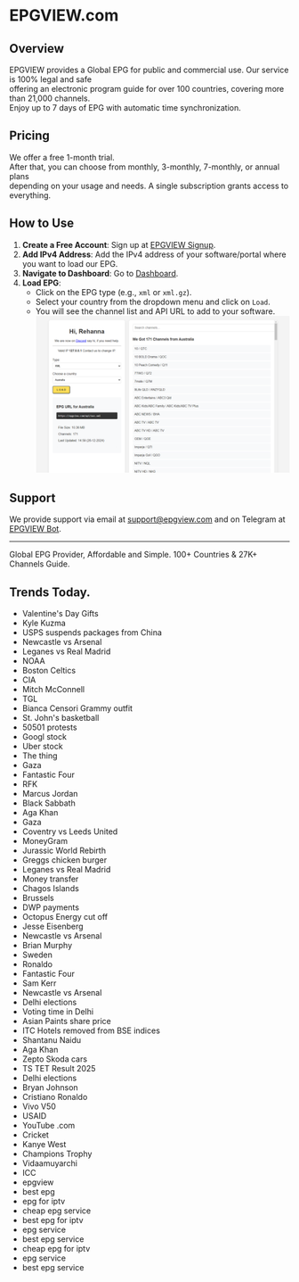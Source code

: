 # EPGVIEW.com



## Overview
EPGVIEW provides a Global EPG for public and commercial use. Our service is 100% legal and safe\
offering an electronic program guide for over 100 countries, covering more than 21,000 channels.\
Enjoy up to 7 days of EPG with automatic time synchronization.

## Pricing
We offer a free 1-month trial. \
After that, you can choose from monthly, 3-monthly, 7-monthly, or annual plans \
depending on your usage and needs. A single subscription grants access to everything.

## How to Use
1. **Create a Free Account**: Sign up at [EPGVIEW Signup](https://epgview.com/signup.php).
2. **Add IPv4 Address**: Add the IPv4 address of your software/portal where you want to load our EPG.
3. **Navigate to Dashboard**: Go to [Dashboard](https://epgview.com/dashboard.php).
4. **Load EPG**:
   - Click on the EPG type (e.g., `xml` or `xml.gz`).
   - Select your country from the dropdown menu and click on `Load`.
   - You will see the channel list and API URL to add to your software.
![EPGVIEW](img/dashboard.png)
## Support
We provide support via email at [support@epgview.com](mailto:support@epgview.com) and on Telegram at [EPGVIEW Bot](https://t.me/epgview_bot).

---

Global EPG Provider, Affordable and Simple. 100+ Countries & 27K+ Channels Guide.

## Trends Today.

- Valentine's Day Gifts
- Kyle Kuzma
- USPS suspends packages from China
- Newcastle vs Arsenal
- Leganes vs Real Madrid
- NOAA
- Boston Celtics
- CIA
- Mitch McConnell
- TGL
- Bianca Censori Grammy outfit
- St. John's basketball
- 50501 protests
- Googl stock
- Uber stock
- The thing
- Gaza
- Fantastic Four
- RFK
- Marcus Jordan
- Black Sabbath
- Aga Khan
- Gaza
- Coventry vs Leeds United
- MoneyGram
- Jurassic World Rebirth
- Greggs chicken burger
- Leganes vs Real Madrid
- Money transfer
- Chagos Islands
- Brussels
- DWP payments
- Octopus Energy cut off
- Jesse Eisenberg
- Newcastle vs Arsenal
- Brian Murphy
- Sweden
- Ronaldo
- Fantastic Four
- Sam Kerr
- Newcastle vs Arsenal
- Delhi elections
- Voting time in Delhi
- Asian Paints share price
- ITC Hotels removed from BSE indices
- Shantanu Naidu
- Aga Khan
- Zepto Skoda cars
- TS TET Result 2025
- Delhi elections
- Bryan Johnson
- Cristiano Ronaldo
- Vivo V50
- USAID
- YouTube .com
- Cricket
- Kanye West
- Champions Trophy
- Vidaamuyarchi
- ICC
- epgview
- best epg
- epg for iptv
- cheap epg service
- best epg for iptv
- epg service
- best epg service
- cheap epg for iptv
- epg service
- best epg service
